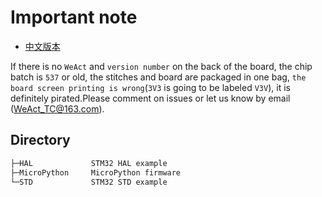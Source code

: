 # Important note

* [中文版本](./README-zh.md)

If there is no `WeAct` and `version number` on the back of the board, the chip batch is `537` or old, the stitches and board are packaged in one bag, `the board screen printing is wrong`(`3V3` is going to be labeled `V3V`), it is definitely pirated.Please comment on issues or let us know by email (WeAct_TC@163.com).

## Directory

``` c
├─HAL             STM32 HAL example
├─MicroPython     MicroPython firmware
└─STD             STM32 STD example
```
